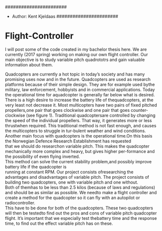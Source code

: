 #######################
* Author: Kent Kjeldaas
#######################

# Flight-Controller
I will post some of the code created in my bachelor thesis here. 
We are currently (2017 spring) working on making our own flight controller. 
Our main objective is to study variable pitch quadrototrs and gain
valuable information about them. 

Quadcopters are currently a hot topic in today’s society and has many promising uses now and in the future.
Quadcopters are used as research platforms because of their simple design.  They are for example used bythe military,
law enforcement, hobbyists and in commercial applications.  Today the operational time for aquadcopter is generally far
below what is desired.  There is a high desire to increase the battery life of thequadcopters, at the very least not 
decrease it.  Most multicopters have two pairs of fixed pitched propellers,one pair that goes clockwise and one pair 
that goes counter-clockwise (see figure 1).  Traditional quadcoptersare controlled by changing the speed of the 
individual propellers.  That way, it generates more or less thrustwhen required.  This traditional method is not fast 
enough, and causes the multicopters to struggle in tur-bulent weather and wind conditions.  Another main focus with 
quadcopters is the operational time.On  this  basis  the  Norwegian  Defence  Research  Establishment  has  requested  
that  we  should  do  researchon variable pitch.  This makes the quadcopter mechanically more complex and heavy, but 
gives higher per-formance and the possibility of even flying inverted.  
This method can solve the current stability problem,and  possibly  improve  battery  life  if  the  quadcopter  is  
running  at  constant  RPM.  Our  project  consists  ofresearching the advantages and disadvantages of variable pitch.
The project consists of building two quadcopters, one with variable pitch and one without.  
Both of themhas to be less than 2.5 kilos (because of laws and regulations) and should be as similar as possible. 
We needto make a flight controller and create a method for the quadcopter so it can fly with an autopilot or radiocontroller.  
This have to be done for both of the quadcopters.  These two quadcopters will then be testedto find out the pros and cons 
of variable pitch quadcopter flight.  It’s important that we especially test thebattery time and the response time,
to find out the effect variable pitch has on these.
